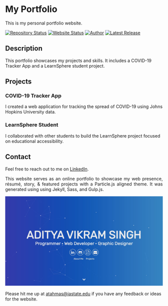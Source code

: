 # My Portfolio

This is my personal portfolio website.

[![Repository Status](https://img.shields.io/badge/Repository%20Status-Maintained-dark%20green.svg)](https://github.com/YOUR_GITHUB_USERNAME/YOUR_REPOSITORY_NAME)
[![Website Status](https://img.shields.io/badge/Website%20Status-Online-green)](https://YOUR_WEBSITE_URL)
[![Author](https://img.shields.io/badge/Author-YOUR_NAME-blue.svg)](https://www.linkedin.com/in/YOUR_LINKEDIN_PROFILE/)
[![Latest Release](https://img.shields.io/badge/Latest%20Release-DATE-yellow.svg)](https://github.com/YOUR_GITHUB_USERNAME/YOUR_REPOSITORY_NAME/commit/master)

## Description

This portfolio showcases my projects and skills. It includes a COVID-19 Tracker App and a LearnSphere student project.

## Projects

### COVID-19 Tracker App

I created a web application for tracking the spread of COVID-19 using Johns Hopkins University data.

### LearnSphere Student

I collaborated with other students to build the LearnSphere project focused on educational accessibility.

## Contact

Feel free to reach out to me on [LinkedIn](https://www.linkedin.com/in/YOUR_LINKEDIN_PROFILE/).


 <p align="justify">This website serves as an online portfolio to showcase my web presence, résumé, story, & featured projects with a Particle.js aligned theme. It was generated using using Jekyll, Sass, and Gulp.js.</p>

![My Alternate Portfolio Website](https://raw.githubusercontent.com/AVS1508/My-Alternate-Portfolio-Website/master/My-Alternate-Portfolio-Website.jpg)

Please hit me up at atahmas@iastate.edu if you have any feedback or ideas for the website. 
